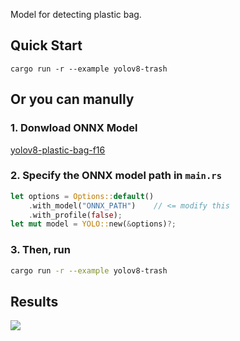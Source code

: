 Model for detecting plastic bag.

## Quick Start

```shell
cargo run -r --example yolov8-trash
```

## Or you can manully

### 1. Donwload ONNX Model

[yolov8-plastic-bag-f16](https://github.com/jamjamjon/assets/releases/download/v0.0.1/yolov8-plastic-bag-f16.onnx)  

### 2. Specify the ONNX model path in `main.rs`

```Rust
let options = Options::default()
    .with_model("ONNX_PATH")    // <= modify this
    .with_profile(false);
let mut model = YOLO::new(&options)?;
```

### 3. Then, run

```bash
cargo run -r --example yolov8-trash
```

## Results

![](./demo.jpg)

